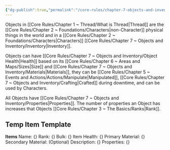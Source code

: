 ```yaml
---
{"dg-publish":true,"permalink":"/core-rules/chapter-7-objects-and-inventory/objects/"}
---
```


Objects in [[Core Rules/Chapter 1 ~ Thread/What is Thread\|Thread]] are the [[Core Rules/Chapter 2 ~ Foundations/Characters\|non-Character]] physical things in the world and in a [[Core Rules/Chapter 2 ~ Foundations/Characters\|Characters]] [[Core Rules/Chapter 7 ~ Objects and Inventory/Inventory\|Inventory]].

Objects can have [[Core Rules/Chapter 7 ~ Objects and Inventory/Object Health\|Health]] based on its [[Core Rules/Chapter 6 ~ Areas and Maps/Sizes\|Size]] and [[Core Rules/Chapter 7 ~ Objects and Inventory/Materials\|Materials]], they can be [[Core Rules/Chapter 5 ~ Events and Actions/Actions/Manipulate\|Manipulated]], [[Core Rules/Chapter 7 ~ Objects and Inventory/Crafting\|Crafted]] during downtime, and can be used by Characters.

All Objects have [[Core Rules/Chapter 7 ~ Objects and Inventory/Properties\|Properties]]. The number of properties an Object has increases that Objects [[Core Rules/Chapter 3 ~ The Basics/Ranks\|Rank]].

## Temp Item Template
**Items**
Name: {}
Rank: {}
Bulk: {}
Item Health: {}
Primary Material: {}
Secondary Material: (Optional)
Description: {}
Properties: {}